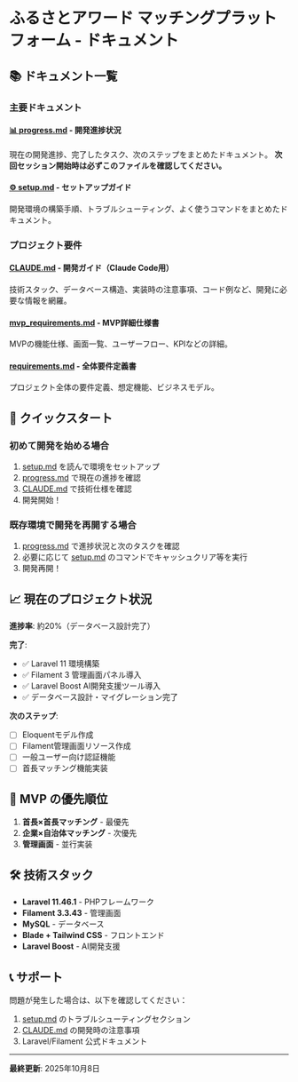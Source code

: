 # ふるさとアワード マッチングプラットフォーム - ドキュメント

## 📚 ドキュメント一覧

### 主要ドキュメント

#### [📊 progress.md](./progress.md) - **開発進捗状況**
現在の開発進捗、完了したタスク、次のステップをまとめたドキュメント。
**次回セッション開始時は必ずこのファイルを確認してください。**

#### [⚙️ setup.md](./setup.md) - **セットアップガイド**
開発環境の構築手順、トラブルシューティング、よく使うコマンドをまとめたドキュメント。

### プロジェクト要件

#### [CLAUDE.md](../CLAUDE.md) - **開発ガイド（Claude Code用）**
技術スタック、データベース構造、実装時の注意事項、コード例など、開発に必要な情報を網羅。

#### [mvp_requirements.md](../mvp_requirements.md) - **MVP詳細仕様書**
MVPの機能仕様、画面一覧、ユーザーフロー、KPIなどの詳細。

#### [requirements.md](../requirements.md) - **全体要件定義書**
プロジェクト全体の要件定義、想定機能、ビジネスモデル。

## 🚀 クイックスタート

### 初めて開発を始める場合

1. [setup.md](./setup.md) を読んで環境をセットアップ
2. [progress.md](./progress.md) で現在の進捗を確認
3. [CLAUDE.md](../CLAUDE.md) で技術仕様を確認
4. 開発開始！

### 既存環境で開発を再開する場合

1. [progress.md](./progress.md) で進捗状況と次のタスクを確認
2. 必要に応じて [setup.md](./setup.md) のコマンドでキャッシュクリア等を実行
3. 開発再開！

## 📈 現在のプロジェクト状況

**進捗率**: 約20%（データベース設計完了）

**完了**:
- ✅ Laravel 11 環境構築
- ✅ Filament 3 管理画面パネル導入
- ✅ Laravel Boost AI開発支援ツール導入
- ✅ データベース設計・マイグレーション完了

**次のステップ**:
- [ ] Eloquentモデル作成
- [ ] Filament管理画面リソース作成
- [ ] 一般ユーザー向け認証機能
- [ ] 首長マッチング機能実装

## 🎯 MVP の優先順位

1. **首長×首長マッチング** - 最優先
2. **企業×自治体マッチング** - 次優先
3. **管理画面** - 並行実装

## 🛠️ 技術スタック

- **Laravel 11.46.1** - PHPフレームワーク
- **Filament 3.3.43** - 管理画面
- **MySQL** - データベース
- **Blade + Tailwind CSS** - フロントエンド
- **Laravel Boost** - AI開発支援

## 📞 サポート

問題が発生した場合は、以下を確認してください：

1. [setup.md](./setup.md) のトラブルシューティングセクション
2. [CLAUDE.md](../CLAUDE.md) の開発時の注意事項
3. Laravel/Filament 公式ドキュメント

---

**最終更新**: 2025年10月8日
